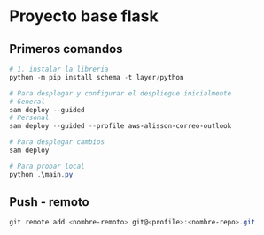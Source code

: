 # Proyecto base flask

## Primeros comandos

```powershell
# 1. instalar la libreria
python -m pip install schema -t layer/python

# Para desplegar y configurar el despliegue inicialmente
# General
sam deploy --guided
# Personal
sam deploy --guided --profile aws-alisson-correo-outlook

# Para desplegar cambios
sam deploy

# Para probar local
python .\main.py
```

## Push - remoto

```powershell
git remote add <nombre-remoto> git@<profile>:<nombre-repo>.git
```
